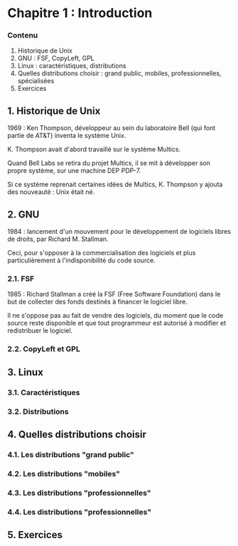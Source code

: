 # Chapitre 1 : Introduction

### Contenu

1. Historique de Unix
2. GNU : FSF, CopyLeft, GPL
3. Linux : caractéristiques, distributions
4. Quelles distributions choisir : grand public, mobiles, professionnelles, spécialisées
5. Exercices

## 1. Historique de Unix

1969 : Ken Thompson, développeur au sein du laboratoire Bell (qui font partie de AT&T) inventa le système Unix.

K. Thompson avait d'abord travaillé sur le système Multics. 

Quand Bell Labs se retira du projet Multics, il se mit à développer son propre système, sur une machine DEP PDP-7.

Si ce système reprenait certaines idées de Multics, K. Thompson y ajouta des nouveauté : Unix était né.

## 2. GNU

1984 : lancement d'un mouvement pour le développement de logiciels libres de droits, par Richard M. Stallman. 

Ceci, pour s'opposer à la commercialisation des logiciels et plus particulièrement à l'indisponibilité du code source. 

### 2.1. FSF

1985 : Richard Stallman a créé la FSF (Free Software Foundation) dans le but de collecter des fonds destinés à financer le logiciel libre.

Il ne s'oppose pas au fait de vendre des logiciels, du moment que le code source reste disponible et que tout programmeur est autorisé à modifier et redistribuer le logiciel.  

### 2.2. CopyLeft et GPL

## 3. Linux
### 3.1. Caractéristiques
### 3.2. Distributions

## 4. Quelles distributions choisir
### 4.1. Les distributions "grand public"
### 4.2. Les distributions "mobiles"
### 4.3. Les distributions "professionnelles"
### 4.4. Les distributions "professionnelles"

## 5. Exercices
